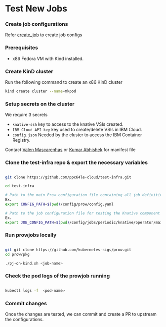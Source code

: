 # Test New Jobs 

### Create job configurations

Refer [create_job](./create_job.md) to create job configs

### Prerequisites

- x86 Fedora VM with Kind installed.

### Create KinD cluster

Run the following command to create an x86 KinD cluster
```bash
kind create cluster --name=mkpod
```
    
### Setup secrets on the cluster

We require 3 secrets 
- `knative-ssh` key to access to the knative VSIs created.
- `IBM Cloud API key` key used to create/delete VSIs in IBM Cloud.
- `config.json` Needed by the cluster to access the IBM Container Registry.

Contact [Valen Mascarenhas](Valen.Mascarenhas@ibm.com)  or [Kumar Abhishek](Kumar.Abhishek2@ibm.com)  for manifest file 
 

### Clone the test-infra repo & export the necessary variables

```bash

git clone https://github.com/ppc64le-cloud/test-infra.git

cd test-infra

# Path to the main Prow configuration file containing all job definitions
Ex.
export CONFIG_PATH=$(pwd)/config/prow/config.yaml

# Path to the job configuration file for testing the Knative component in periodic jobs
Ex.
export JOB_CONFIG_PATH=$(pwd)/config/jobs/periodic/knative/operator/main/operator-main.gen.yaml

```

### Run prowjobs locally 


```bash

git git clone https://github.com/kubernetes-sigs/prow.git
cd prow/pkg

./pj-on-kind.sh <job-name>

```

### Check the pod logs of the prowjob running 


```bash

kubectl logs -f  <pod-name>

```

### Commit changes

Once the changes are tested, we can commit and create a PR to upstream the configurations.
